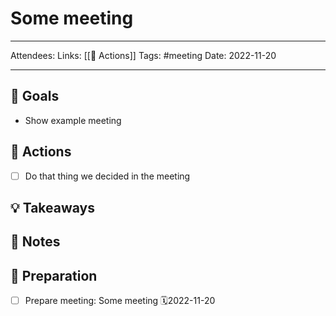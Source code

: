 # Some meeting

---

Attendees: 
Links: [[🏃 Actions]]
Tags: #meeting
Date: 2022-11-20 

---

## 🎯 Goals

- Show example meeting

## 🏃 Actions

- [ ] Do that thing we decided in the meeting

## 💡 Takeaways



## 📝 Notes



## 🧐 Preparation

- [ ] Prepare meeting: Some meeting 🗓2022-11-20 